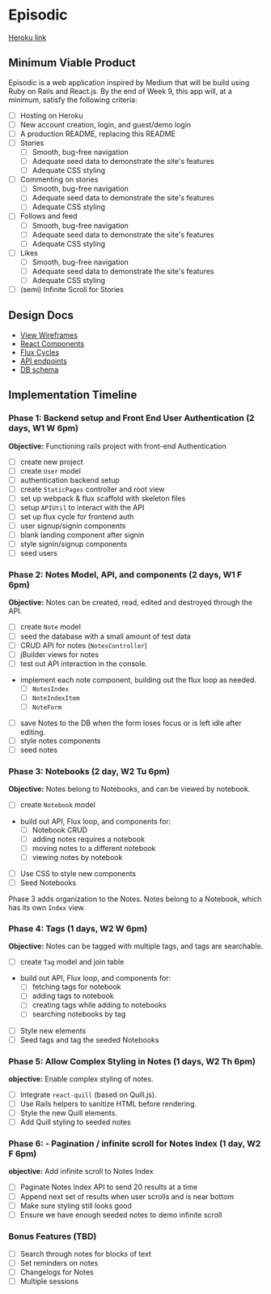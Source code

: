 # Episodic

[Heroku link][heroku]

[heroku]: http://www.herokuapp.com

## Minimum Viable Product

Episodic is a web application inspired by Medium that will be build using Ruby on Rails and React.js.  By the end of Week 9, this app will, at a minimum, satisfy the following criteria:

- [ ] Hosting on Heroku
- [ ] New account creation, login, and guest/demo login
- [ ] A production README, replacing this README
- [ ] Stories
  - [ ] Smooth, bug-free navigation
  - [ ] Adequate seed data to demonstrate the site's features
  - [ ] Adequate CSS styling
- [ ] Commenting on stories
  - [ ] Smooth, bug-free navigation
  - [ ] Adequate seed data to demonstrate the site's features
  - [ ] Adequate CSS styling
- [ ] Follows and feed
  - [ ] Smooth, bug-free navigation
  - [ ] Adequate seed data to demonstrate the site's features
  - [ ] Adequate CSS styling
- [ ] Likes
  - [ ] Smooth, bug-free navigation
  - [ ] Adequate seed data to demonstrate the site's features
  - [ ] Adequate CSS styling
- [ ] (semi) Infinite Scroll for Stories

## Design Docs
* [View Wireframes][views]
* [React Components][components]
* [Flux Cycles][flux-cycles]
* [API endpoints][api-endpoints]
* [DB schema][schema]

[views]: docs/views.md
[components]: docs/components.md
[flux-cycles]: docs/flux-cycles.md
[api-endpoints]: docs/api-endpoints.md
[schema]: docs/schema.md

## Implementation Timeline

### Phase 1: Backend setup and Front End User Authentication (2 days, W1 W 6pm)

**Objective:** Functioning rails project with front-end Authentication

- [ ] create new project
- [ ] create `User` model
- [ ] authentication backend setup
- [ ] create `StaticPages` controller and root view
- [ ] set up webpack & flux scaffold with skeleton files
- [ ] setup `APIUtil` to interact with the API
- [ ] set up flux cycle for frontend auth
- [ ] user signup/signin components
- [ ] blank landing component after signin
- [ ] style signin/signup components
- [ ] seed users

### Phase 2: Notes Model, API, and components (2 days, W1 F 6pm)

**Objective:** Notes can be created, read, edited and destroyed through
the API.

- [ ] create `Note` model
- [ ] seed the database with a small amount of test data
- [ ] CRUD API for notes (`NotesController`)
- [ ] jBuilder views for notes
- [ ] test out API interaction in the console.
- implement each note component, building out the flux loop as needed.
  - [ ] `NotesIndex`
  - [ ] `NoteIndexItem`
  - [ ] `NoteForm`
- [ ] save Notes to the DB when the form loses focus or is left idle after editing.
- [ ] style notes components
- [ ] seed notes

### Phase 3: Notebooks (2 day, W2 Tu 6pm)

**Objective:** Notes belong to Notebooks, and can be viewed by notebook.

- [ ] create `Notebook` model
- build out API, Flux loop, and components for:
  - [ ] Notebook CRUD
  - [ ] adding notes requires a notebook
  - [ ] moving notes to a different notebook
  - [ ] viewing notes by notebook
- [ ] Use CSS to style new components
- [ ] Seed Notebooks

Phase 3 adds organization to the Notes. Notes belong to a Notebook,
which has its own `Index` view.

### Phase 4: Tags (1 days, W2 W 6pm)

**Objective:** Notes can be tagged with multiple tags, and tags are searchable.

- [ ] create `Tag` model and join table
- build out API, Flux loop, and components for:
  - [ ] fetching tags for notebook
  - [ ] adding tags to notebook
  - [ ] creating tags while adding to notebooks
  - [ ] searching notebooks by tag
- [ ] Style new elements
- [ ] Seed tags and tag the seeded Notebooks

### Phase 5: Allow Complex Styling in Notes (1 days, W2 Th 6pm)

**objective:** Enable complex styling of notes.

- [ ] Integrate `react-quill` (based on Quill.js).
- [ ] Use Rails helpers to sanitize HTML before rendering.
- [ ] Style the new Quill elements.
- [ ] Add Quill styling to seeded notes

### Phase 6: - Pagination / infinite scroll for Notes Index (1 day, W2 F 6pm)

**objective:** Add infinite scroll to Notes Index

- [ ] Paginate Notes Index API to send 20 results at a time
- [ ] Append next set of results when user scrolls and is near bottom
- [ ] Make sure styling still looks good
- [ ] Ensure we have enough seeded notes to demo infinite scroll

### Bonus Features (TBD)
- [ ] Search through notes for blocks of text
- [ ] Set reminders on notes
- [ ] Changelogs for Notes
- [ ] Multiple sessions

[phase-one]: docs/phases/phase1.md
[phase-two]: docs/phases/phase2.md
[phase-three]: docs/phases/phase3.md
[phase-four]: docs/phases/phase4.md
[phase-five]: docs/phases/phase5.md
